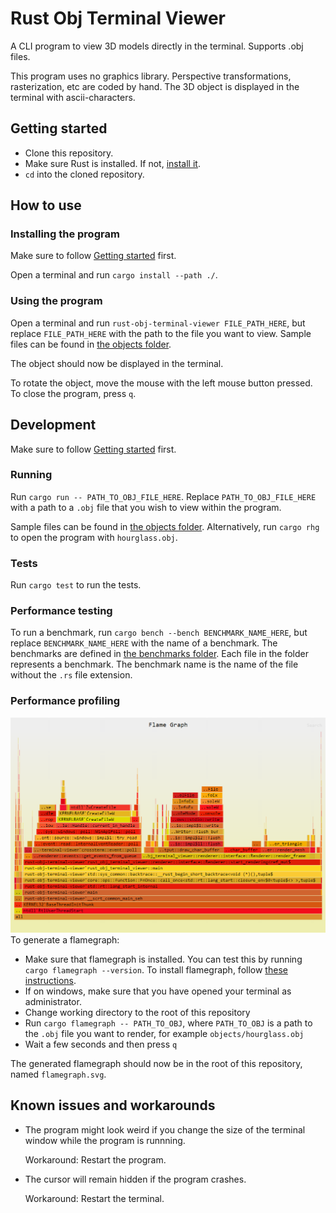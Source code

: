 # Rust Obj Terminal Viewer

A CLI program to view 3D models directly in the terminal. Supports .obj files.

This program uses no graphics library.
Perspective transformations, rasterization, etc are coded by hand.
The 3D object is displayed in the terminal with ascii-characters.

## Getting started

- Clone this repository.
- Make sure Rust is installed. If not, [install it](https://www.rust-lang.org/tools/install).
- `cd` into the cloned repository.

## How to use

### Installing the program

Make sure to follow [Getting started](#getting-started) first.

Open a terminal and run `cargo install --path ./`.

### Using the program

Open a terminal and run `rust-obj-terminal-viewer FILE_PATH_HERE`,
but replace `FILE_PATH_HERE` with the path to the file you want to view.
Sample files can be found in [the objects folder](/objects/).

The object should now be displayed in the terminal.

To rotate the object, move the mouse with the left mouse button pressed.
To close the program, press `q`.

## Development

Make sure to follow [Getting started](#getting-started) first.

### Running

Run `cargo run -- PATH_TO_OBJ_FILE_HERE`. Replace `PATH_TO_OBJ_FILE_HERE` with
a path to a `.obj` file that you wish to view within the program.

Sample files can be found in [the objects folder](/objects/).
Alternatively, run `cargo rhg` to open the program with `hourglass.obj`.

### Tests

Run `cargo test` to run the tests.

### Performance testing

To run a benchmark, run `cargo bench --bench BENCHMARK_NAME_HERE`,
but replace `BENCHMARK_NAME_HERE` with the name of a benchmark.
The benchmarks are defined in [the benchmarks folder](/benchmarks/).
Each file in the folder represents a benchmark.
The benchmark name is the name of the file without the `.rs` file extension.

### Performance profiling

![An example of what the generated flamegraph can look like](flamegraph_example.png)
To generate a flamegraph:

- Make sure that flamegraph is installed. You can test this by
  running `cargo flamegraph --version`. To install flamegraph, follow
  [these instructions](https://github.com/flamegraph-rs/flamegraph?tab=readme-ov-file#installation).
- If on windows, make sure that you have opened your terminal as administrator.
- Change working directory to the root of this repository
- Run `cargo flamegraph -- PATH_TO_OBJ`, where `PATH_TO_OBJ` is a path to
  the `.obj` file you want to render, for example `objects/hourglass.obj`
- Wait a few seconds and then press `q`

The generated flamegraph should now be in the root of this repository, named `flamegraph.svg`.

## Known issues and workarounds

- The program might look weird if you change the size of the terminal window while the program is runnning.

  Workaround: Restart the program.

- The cursor will remain hidden if the program crashes.

  Workaround: Restart the terminal.

